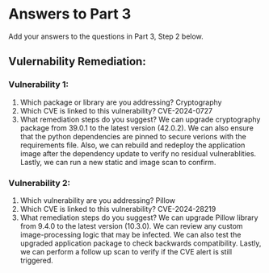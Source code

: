 # Answers to Part 3

Add your answers to the questions in Part 3, Step 2 below. 

## Vulernability Remediation:
### Vulnerability 1: 
1. Which package or library are you addressing?
    Cryptography
2. Which CVE is linked to this vulnerability?
    CVE-2024-0727
3. What remediation steps do you suggest?
    We can upgrade cryptography package from 39.0.1 to the latest version (42.0.2). We can also ensure that the python dependencies are pinned to secure verions with the requirements file. Also, we can rebuild and redeploy the application image after the dependency update to verify no residual vulnerablities. Lastly, we can run a new static and image scan to confirm.

### Vulnerability 2:
1. Which vulnerability are you addressing?
    Pillow
2. Which CVE is linked to this vulnerability?
    CVE-2024-28219
3. What remediation steps do you suggest? 
    We can upgrade Pillow library from 9.4.0 to the latest version (10.3.0). We can review any custom image-processing logic that may be infected. We can also test the upgraded application package to check backwards compatibility. Lastly, we can perform a follow up scan to verify if the CVE alert is still triggered.